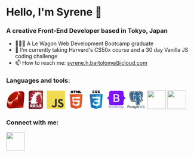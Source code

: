 ### <h1>Hello, I'm Syrene 👋</h1>

<h3>A creative Front-End Developer based in Tokyo, Japan</h3>

- 🧑🏻‍🎓 A Le Wagon Web Development Bootcamp graduate
- 🌱 I’m currently taking Harvard's CS50x course and a 30 day Vanilla JS coding challenge
- 📫 How to reach me: syrene.h.bartolome@icloud.com 

<h3>Languages and tools:</h3>
<div class="inline">
<img src = https://raw.githubusercontent.com/devicons/devicon/master/icons/ruby/ruby-original.svg width="50" height="50" />
<img src = https://raw.githubusercontent.com/devicons/devicon/master/icons/rails/rails-original-wordmark.svg width="50" height="50" />
<img src = https://raw.githubusercontent.com/devicons/devicon/master/icons/javascript/javascript-original.svg width="50" height="50" />
<img src = https://raw.githubusercontent.com/devicons/devicon/master/icons/html5/html5-original-wordmark.svg width="50" height="50" />
<img src = https://raw.githubusercontent.com/devicons/devicon/master/icons/css3/css3-original-wordmark.svg width="50" height="50" />
<img src = https://raw.githubusercontent.com/devicons/devicon/master/icons/bootstrap/bootstrap-original-wordmark.svg width="50" height="50" />
<img src = https://raw.githubusercontent.com/devicons/devicon/master/icons/postgresql/postgresql-original-wordmark.svg width="50" height="50" />
<img src = https://camo.githubusercontent.com/f32e9cca1f0df0138a8f536217daa54ad21b6913642422f32e3c5c623f3a06b9/68747470733a2f2f7777772e766563746f726c6f676f2e7a6f6e652f6c6f676f732f6669676d612f6669676d612d69636f6e2e737667 width="50" height="50" />
<img src = https://camo.githubusercontent.com/fcafa5ebc1f5f789ae7d012a3ecd8fe7bda49516591caf7c37698f764165d880/68747470733a2f2f7777772e766563746f726c6f676f2e7a6f6e652f6c6f676f732f6769742d73636d2f6769742d73636d2d69636f6e2e737667 width="50" height="50" />
</div>

<h3>Connect with me:</h3>
<a href = https://www.linkedin.com/in/syrene-h-bartolome/><img src = https://raw.githubusercontent.com/rahuldkjain/github-profile-readme-generator/master/src/images/icons/Social/linked-in-alt.svg width="50" height="50" /></a>
</div>

<!--
**shb1383/shb1383** is a ✨ _special_ ✨ repository because its `README.md` (this file) appears on your GitHub profile.

Here are some ideas to get you started:

- 🔭 I’m currently working on ...
- 🌱 I’m currently learning ...
- 👯 I’m looking to collaborate on ...
- 🤔 I’m looking for help with ...
- 💬 Ask me about ...
- 📫 How to reach me: ...
- 😄 Pronouns: ...
- ⚡ Fun fact: ...
-->
